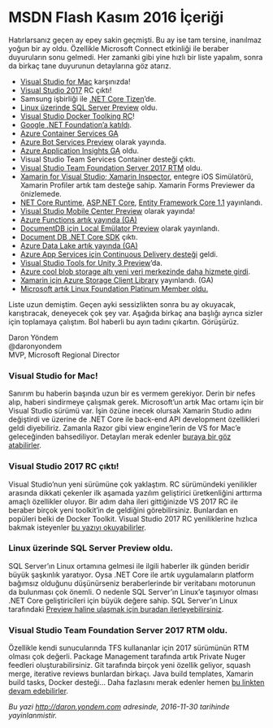 # MSDN Flash Kasım 2016 İçeriği

Hatırlarsanız geçen ay epey sakin geçmişti. Bu ay ise tam tersine, inanılmaz yoğun bir ay oldu. Özellikle Microsoft Connect etkinliği ile beraber duyuruların sonu gelmedi. Her zamanki gibi yine hızlı bir liste yapalım, sonra da birkaç tane duyurunun detaylarına göz atarız.

* [Visual Studio for Mac](https://blogs.msdn.microsoft.com/visualstudio/2016/11/16/visual-studio-for-mac/ ) karşınızda!  
* [Visual Studio 2017](https://msdn.microsoft.com/magazine/mt790181 ) RC çıktı! 
* Samsung işbirliği ile [.NET Core Tizen](http://www.aka.ms/tizen)’de.  
* [Linux üzerinde SQL Server Preview](https://www.microsoft.com/en-us/sql-server/sql-server-vnext-including-Linux ) oldu. 
* [Visual Studio Docker Toolking RC](http://daron.yondem.com/software/post/Visual_Studio_2017_RC_ile_Docker_Entegrasyonu)!  
* [Google .NET Foundation’a katıldı](https://cloudplatform.googleblog.com/2016/11/Google-Cloud-to-join-NET-Foundation-Technical-Steering-Group.html).  
* [Azure Container Services GA](https://azure.microsoft.com/en-us/services/container-service/)
* [Azure Bot Services Preview](https://azure.microsoft.com/en-us/services/bot-service/ ) olarak yayında. 
* [Azure Application Insights GA](https://azure.microsoft.com/en-us/services/application-insights/ ) oldu. 
* Visual Studio Team Services Container desteği çıktı.
* [Visual Studio Team Foundation Server 2017 RTM]( https://www.visualstudio.com/en-us/news/releasenotes/tfs2017-relnotes ) oldu.
* [Xamarin for Visual Studio; Xamarin Inspector](https://blog.xamarin.com/xamarin-inspector-preview/ ), entegre iOS Simülatörü, Xamarin Profiler artık tam desteğe sahip. Xamarin Forms Previewer da önizlemede. 
* [NET Core Runtime](https://blogs.msdn.microsoft.com/dotnet/2016/11/16/announcing-net-core-1-1/), [ASP.NET Core](https://blogs.msdn.microsoft.com/webdev/2016/11/16/announcing-asp-net-core-1-1/), [Entity Framework Core 1.1](https://blogs.msdn.microsoft.com/dotnet/2016/11/16/announcing-entity-framework-core-1-1/) yayınlandı. 
* [Visual Studio Mobile Center Preview](https://msdn.microsoft.com/magazine/mt790198 ) olarak yayında! 
* [Azure Functions artık yayında (GA)](https://blogs.msdn.microsoft.com/appserviceteam/2016/10/26/azure-functions-portal-and-host-improvements/ )
* [DocumentDB için Local Emülator Preview](https://aka.ms/documentdb-emulator-docs) olarak yayınlandı. 
* [Document DB .NET Core SDK]( https://aka.ms/documentdb-dotnetcore) çıktı. 
* [Azure Data Lake artık yayında (GA)](https://channel9.msdn.com/Shows/Data-Exposed/Azure-Data-Lake-GA)
* [Azure App Services için Continuous Delivery desteği](https://blogs.msdn.microsoft.com/visualstudioalm/2016/11/17/azure-app-services-continuous-delivery/) geldi.  
* [Visual Studio Tools for Unity 3 Preview](https://blogs.msdn.microsoft.com/visualstudio/2016/11/17/visual-studio-tools-for-unity-3-preview/)’da. 
* [Azure cool blob storage altı yeni veri merkezinde daha hizmete girdi](https://azure.microsoft.com/en-us/blog/general-availability-azure-cool-blob-storage-additional-regions/ ). 
* [Xamarin için Azure Storage Client Library](https://www.nuget.org/packages/WindowsAzure.Storage/7.2.0) yayınlandı. (GA)  
* [Microsoft artık Linux Foundation Platinum Member oldu.](https://www.linuxfoundation.org/announcements/microsoft-fortifies-commitment-to-open-source-becomes-linux-foundation-platinum)

Liste uzun demiştim. Geçen ayki sessizlikten sonra bu ay okuyacak, karıştıracak, deneyecek çok şey var. Aşağıda birkaç ana başlığı ayrıca sizler için toplamaya çalıştım. Bol haberli bu ayın tadını çıkartın. Görüşürüz.

Daron Yöndem   
@daronyondem  
MVP, Microsoft Regional Director

### Visual Studio for Mac!  
Sanırım bu haberin başında uzun bir es vermem gerekiyor. Derin bir nefes alıp, haberi sindirmeye çalışmak gerek. Microsoft’un artık Mac ortamı için bir Visual Studio sürümü var. İşin özüne inecek olursak Xamarin Studio adını değiştirdi ve üzerine de .NET Core ile back-end API development özellikleri geldi diyebiliriz. Zamanla Razor gibi view engine’lerin de VS for Mac’e geleceğinden bahsediliyor. Detayları merak edenler [buraya bir göz atabilirler](https://blogs.msdn.microsoft.com/visualstudio/2016/11/16/visual-studio-for-mac/).  
### Visual Studio 2017 RC çıktı!
Visual Studio’nun yeni sürümüne çok yaklaştım.  RC sürümündeki yenilikler arasında dikkati çekenler ilk aşamada yazılım geliştirici üretkenliğini arttırma amaçlı özellikler oluyor. Bir adım daha ileri gittiğinizde VS 2017 RC ile beraber birçok yeni toolkit’in de geldiğini görebilirsiniz. Bunlardan en popüleri belki de Docker Toolkit. Visual Studio 2017 RC yeniliklerine hızlıca bakmak isteyenler [bu yazıyı okuyabilirler](https://msdn.microsoft.com/magazine/mt790181). 
### Linux üzerinde SQL Server Preview oldu.
SQL Server’ın Linux ortamına gelmesi ile ilgili haberler ilk günden beridir büyük şaşkınlık yaratıyor. Oysa .NET Core ile artık uygulamaların platform bağımsız olduğunu düşünürseniz beraberlerinde bir veritabanı motorunun da bulunması çok önemli. O nedenle SQL Server’ın Linux’e taşınıyor olması .NET Core geliştiricileri için büyük değere sahip. SQL Server’ın Linux tarafındaki [Preview haline ulaşmak için buradan ilerleyebilirsiniz](https://www.microsoft.com/en-us/sql-server/sql-server-vnext-including-Linux ). 
### Visual Studio Team Foundation Server 2017 RTM oldu.
Özellikle kendi sunucularında TFS kullananlar için 2017 sürümünün RTM olması çok değerli. Package Management tarafında artık Private Nuger feedleri oluşturabilirsiniz. Git tarafında birçok yeni özellik geliyor, squash merge, iterative reviews bunlardan birkaçı. Java build templates, Xamarin build tasks, Docker desteği… Daha fazlasını merak edenler hemen [bu linkten devam edebilirler](https://blogs.msdn.microsoft.com/bharry/2016/11/16/news-from-connect-2016/ ). 

*Bu yazi http://daron.yondem.com adresinde, 2016-11-30 tarihinde yayinlanmistir.*
